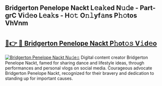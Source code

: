 ## Bridgerton Penelope Nackt L𝚎a𝚔ed N𝚞𝚍e - Part-grC Vi𝚍𝚎o L𝚎a𝚔s - H𝚘𝚝 O𝚗𝚕yf𝚊ns P𝚑𝚘tos VhVnm

# <h2><a href="http://kf2h1j.oniu.top/?m=Bridgerton+Penelope+Nackt">🔗👉 🔴 Bridgerton Penelope Nackt P𝚑ot𝚘𝚜 V𝚒d𝚎o</a></h2>

[![Bridgerton Penelope Nackt Nu𝚍e𝚜](https://i.imgur.com/0qMVB7G.gif)](http://kf2h1j.oniu.top/?m=Bridgerton+Penelope+Nackt)
Digital content creator Bridgerton Penelope Nackt, famed for sharing dance and lifestyle ideas, through performances and personal vlogs on social media. Courageous advocate Bridgerton Penelope Nackt, recognized for their bravery and dedication to standing up for important causes.  
